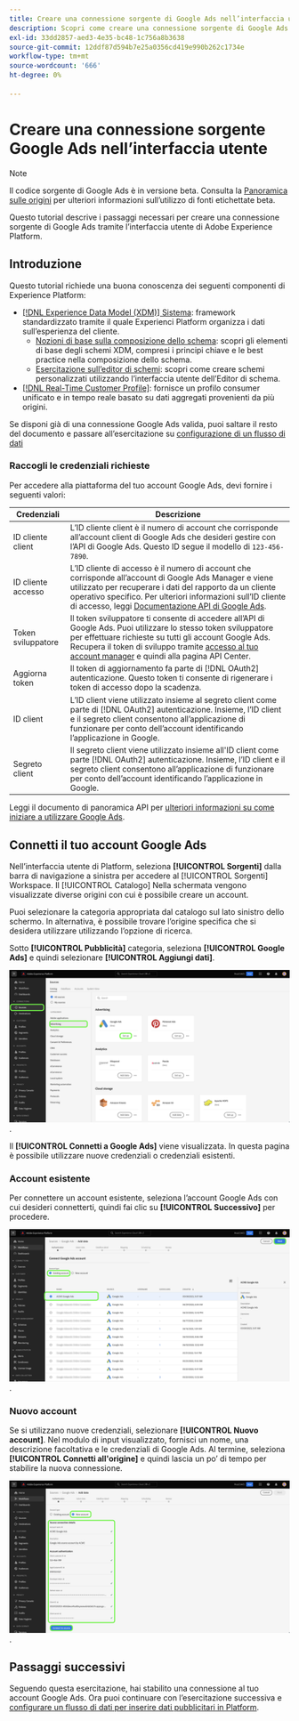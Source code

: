 ```yaml
---
title: Creare una connessione sorgente di Google Ads nell’interfaccia utente
description: Scopri come creare una connessione sorgente di Google Ads utilizzando l’interfaccia utente di Adobe Experience Platform.
exl-id: 33dd2857-aed3-4e35-bc48-1c756a8b3638
source-git-commit: 12ddf87d594b7e25a0356cd419e990b262c1734e
workflow-type: tm+mt
source-wordcount: '666'
ht-degree: 0%

---
```


# Creare una connessione sorgente Google Ads nell’interfaccia utente

>[!NOTE]
>
>Il codice sorgente di Google Ads è in versione beta. Consulta la [Panoramica sulle origini](../../../../home.md#terms-and-conditions) per ulteriori informazioni sull’utilizzo di fonti etichettate beta.

Questo tutorial descrive i passaggi necessari per creare una connessione sorgente di Google Ads tramite l’interfaccia utente di Adobe Experience Platform.

## Introduzione

Questo tutorial richiede una buona conoscenza dei seguenti componenti di Experience Platform:

* [[!DNL Experience Data Model (XDM)] Sistema](../../../../../xdm/home.md): framework standardizzato tramite il quale Experienci Platform organizza i dati sull’esperienza del cliente.
   * [Nozioni di base sulla composizione dello schema](../../../../../xdm/schema/composition.md): scopri gli elementi di base degli schemi XDM, compresi i principi chiave e le best practice nella composizione dello schema.
   * [Esercitazione sull’editor di schemi](../../../../../xdm/tutorials/create-schema-ui.md): scopri come creare schemi personalizzati utilizzando l’interfaccia utente dell’Editor di schema.
* [[!DNL Real-Time Customer Profile]](../../../../../profile/home.md): fornisce un profilo consumer unificato e in tempo reale basato su dati aggregati provenienti da più origini.

Se disponi già di una connessione Google Ads valida, puoi saltare il resto del documento e passare all’esercitazione su [configurazione di un flusso di dati](../../dataflow/advertising.md)

### Raccogli le credenziali richieste

Per accedere alla piattaforma del tuo account Google Ads, devi fornire i seguenti valori:

| Credenziali | Descrizione |
| ---------- | ----------- |
| ID cliente client | L’ID cliente client è il numero di account che corrisponde all’account client di Google Ads che desideri gestire con l’API di Google Ads. Questo ID segue il modello di `123-456-7890`. |
| ID cliente accesso | L’ID cliente di accesso è il numero di account che corrisponde all’account di Google Ads Manager e viene utilizzato per recuperare i dati del rapporto da un cliente operativo specifico. Per ulteriori informazioni sull’ID cliente di accesso, leggi [Documentazione API di Google Ads](https://developers.google.com/search-ads/reporting/concepts/login-customer-id). |
| Token sviluppatore | Il token sviluppatore ti consente di accedere all’API di Google Ads. Puoi utilizzare lo stesso token sviluppatore per effettuare richieste su tutti gli account Google Ads. Recupera il token di sviluppo tramite [accesso al tuo account manager](https://ads.google.com/home/tools/manager-accounts/) e quindi alla pagina API Center. |
| Aggiorna token | Il token di aggiornamento fa parte di [!DNL OAuth2] autenticazione. Questo token ti consente di rigenerare i token di accesso dopo la scadenza. |
| ID client | L’ID client viene utilizzato insieme al segreto client come parte di [!DNL OAuth2] autenticazione. Insieme, l’ID client e il segreto client consentono all’applicazione di funzionare per conto dell’account identificando l’applicazione in Google. |
| Segreto client | Il segreto client viene utilizzato insieme all&#39;ID client come parte [!DNL OAuth2] autenticazione. Insieme, l’ID client e il segreto client consentono all’applicazione di funzionare per conto dell’account identificando l’applicazione in Google. |

Leggi il documento di panoramica API per [ulteriori informazioni su come iniziare a utilizzare Google Ads](https://developers.google.com/google-ads/api/docs/first-call/overview).

## Connetti il tuo account Google Ads

Nell’interfaccia utente di Platform, seleziona **[!UICONTROL Sorgenti]** dalla barra di navigazione a sinistra per accedere al [!UICONTROL Sorgenti] Workspace. Il [!UICONTROL Catalogo] Nella schermata vengono visualizzate diverse origini con cui è possibile creare un account.

Puoi selezionare la categoria appropriata dal catalogo sul lato sinistro dello schermo. In alternativa, è possibile trovare l’origine specifica che si desidera utilizzare utilizzando l’opzione di ricerca.

Sotto **[!UICONTROL Pubblicità]** categoria, seleziona **[!UICONTROL Google Ads]** e quindi selezionare **[!UICONTROL Aggiungi dati]**.

![Catalogo delle origini nell’interfaccia utente di Experienci Platform.](../../../../images/tutorials/create/ads/catalog.png).

Il **[!UICONTROL Connetti a Google Ads]** viene visualizzata. In questa pagina è possibile utilizzare nuove credenziali o credenziali esistenti.

### Account esistente

Per connettere un account esistente, seleziona l’account Google Ads con cui desideri connetterti, quindi fai clic su **[!UICONTROL Successivo]** per procedere.

![Pagina di selezione degli account esistenti nel flusso di lavoro origini.](../../../../images/tutorials/create/ads/existing.png).

### Nuovo account

Se si utilizzano nuove credenziali, selezionare **[!UICONTROL Nuovo account]**. Nel modulo di input visualizzato, fornisci un nome, una descrizione facoltativa e le credenziali di Google Ads. Al termine, seleziona **[!UICONTROL Connetti all&#39;origine]** e quindi lascia un po’ di tempo per stabilire la nuova connessione.

![La nuova interfaccia account nel flusso di lavoro origini.](../../../../images/tutorials/create/ads/new.png).

## Passaggi successivi

Seguendo questa esercitazione, hai stabilito una connessione al tuo account Google Ads. Ora puoi continuare con l’esercitazione successiva e [configurare un flusso di dati per inserire dati pubblicitari in Platform](../../dataflow/advertising.md).
